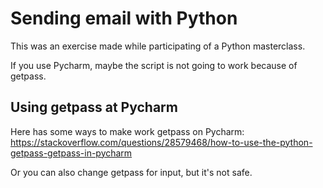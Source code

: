 # Sending email with Python

This was an exercise made while participating of a Python masterclass.

If you use Pycharm, maybe the script is not going to work because of getpass.

## Using getpass at Pycharm
Here has some ways to make work getpass on Pycharm: 
https://stackoverflow.com/questions/28579468/how-to-use-the-python-getpass-getpass-in-pycharm

Or you can also change getpass for input, but it's not safe.
